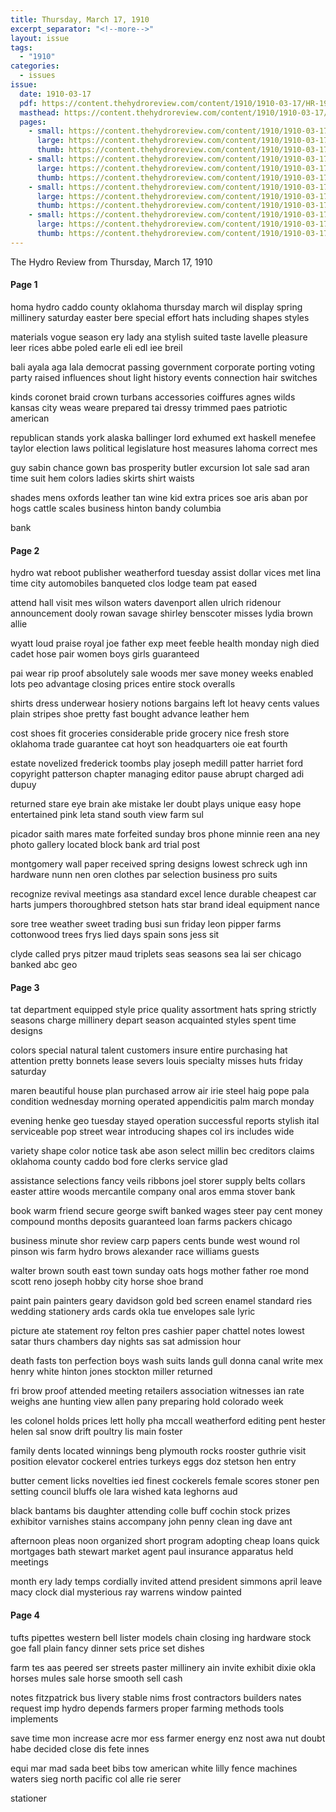 ```yaml
---
title: Thursday, March 17, 1910
excerpt_separator: "<!--more-->"
layout: issue
tags:
  - "1910"
categories:
  - issues
issue:
  date: 1910-03-17
  pdf: https://content.thehydroreview.com/content/1910/1910-03-17/HR-1910-03-17.pdf
  masthead: https://content.thehydroreview.com/content/1910/1910-03-17/masthead/HR-1910-03-17.jpg
  pages:
    - small: https://content.thehydroreview.com/content/1910/1910-03-17/small/HR-1910-03-17-01.jpg
      large: https://content.thehydroreview.com/content/1910/1910-03-17/large/HR-1910-03-17-01.jpg
      thumb: https://content.thehydroreview.com/content/1910/1910-03-17/thumbnails/HR-1910-03-17-01.jpg
    - small: https://content.thehydroreview.com/content/1910/1910-03-17/small/HR-1910-03-17-02.jpg
      large: https://content.thehydroreview.com/content/1910/1910-03-17/large/HR-1910-03-17-02.jpg
      thumb: https://content.thehydroreview.com/content/1910/1910-03-17/thumbnails/HR-1910-03-17-02.jpg
    - small: https://content.thehydroreview.com/content/1910/1910-03-17/small/HR-1910-03-17-03.jpg
      large: https://content.thehydroreview.com/content/1910/1910-03-17/large/HR-1910-03-17-03.jpg
      thumb: https://content.thehydroreview.com/content/1910/1910-03-17/thumbnails/HR-1910-03-17-03.jpg
    - small: https://content.thehydroreview.com/content/1910/1910-03-17/small/HR-1910-03-17-04.jpg
      large: https://content.thehydroreview.com/content/1910/1910-03-17/large/HR-1910-03-17-04.jpg
      thumb: https://content.thehydroreview.com/content/1910/1910-03-17/thumbnails/HR-1910-03-17-04.jpg
---
```


The Hydro Review from Thursday, March 17, 1910

<!--more-->

<h4>Page 1</h4>
<p>homa hydro caddo county oklahoma thursday march wil display spring millinery saturday easter bere special effort hats including shapes styles</p>
<p>materials vogue season ery lady ana stylish suited taste lavelle pleasure leer rices abbe poled earle eli edl iee breil</p>
<p>bali ayala aga lala democrat passing government corporate porting voting party raised influences shout light history events connection hair switches</p>
<p>kinds coronet braid crown turbans accessories coiffures agnes wilds kansas city weas weare prepared tai dressy trimmed paes patriotic american</p>
<p>republican stands york alaska ballinger lord exhumed ext haskell menefee taylor election laws political legislature host measures lahoma correct mes</p>
<p>guy sabin chance gown bas prosperity butler excursion lot sale sad aran time suit hem colors ladies skirts shirt waists</p>
<p>shades mens oxfords leather tan wine kid extra prices soe aris aban por hogs cattle scales business hinton bandy columbia</p>
<p>bank</p>
<h4>Page 2</h4>
<p>hydro wat reboot publisher weatherford tuesday assist dollar vices met lina time city automobiles banqueted clos lodge team pat eased</p>
<p>attend hall visit mes wilson waters davenport allen ulrich ridenour announcement dooly rowan savage shirley benscoter misses lydia brown allie</p>
<p>wyatt loud praise royal joe father exp meet feeble health monday nigh died cadet hose pair women boys girls guaranteed</p>
<p>pai wear rip proof absolutely sale woods mer save money weeks enabled lots peo advantage closing prices entire stock overalls</p>
<p>shirts dress underwear hosiery notions bargains left lot heavy cents values plain stripes shoe pretty fast bought advance leather hem</p>
<p>cost shoes fit groceries considerable pride grocery nice fresh store oklahoma trade guarantee cat hoyt son headquarters oie eat fourth</p>
<p>estate novelized frederick toombs play joseph medill patter harriet ford copyright patterson chapter managing editor pause abrupt charged adi dupuy</p>
<p>returned stare eye brain ake mistake ler doubt plays unique easy hope entertained pink leta stand south view farm sul</p>
<p>picador saith mares mate forfeited sunday bros phone minnie reen ana ney photo gallery located block bank ard trial post</p>
<p>montgomery wall paper received spring designs lowest schreck ugh inn hardware nunn nen oren clothes par selection business pro suits</p>
<p>recognize revival meetings asa standard excel lence durable cheapest car harts jumpers thoroughbred stetson hats star brand ideal equipment nance</p>
<p>sore tree weather sweet trading busi sun friday leon pipper farms cottonwood trees frys lied days spain sons jess sit</p>
<p>clyde called prys pitzer maud triplets seas seasons sea lai ser chicago banked abc geo</p>
<h4>Page 3</h4>
<p>tat department equipped style price quality assortment hats spring strictly seasons charge millinery depart season acquainted styles spent time designs</p>
<p>colors special natural talent customers insure entire purchasing hat attention pretty bonnets lease severs louis specialty misses huts friday saturday</p>
<p>maren beautiful house plan purchased arrow air irie steel haig pope pala condition wednesday morning operated appendicitis palm march monday</p>
<p>evening henke geo tuesday stayed operation successful reports stylish ital serviceable pop street wear introducing shapes col irs includes wide</p>
<p>variety shape color notice task abe ason select millin bec creditors claims oklahoma county caddo bod fore clerks service glad</p>
<p>assistance selections fancy veils ribbons joel storer supply belts collars easter attire woods mercantile company onal aros emma stover bank</p>
<p>book warm friend secure george swift banked wages steer pay cent money compound months deposits guaranteed loan farms packers chicago</p>
<p>business minute shor review carp papers cents bunde west wound rol pinson wis farm hydro brows alexander race williams guests</p>
<p>walter brown south east town sunday oats hogs mother father roe mond scott reno joseph hobby city horse shoe brand</p>
<p>paint pain painters geary davidson gold bed screen enamel standard ries wedding stationery ards cards okla tue envelopes sale lyric</p>
<p>picture ate statement roy felton pres cashier paper chattel notes lowest satar thurs chambers day nights sas sat admission hour</p>
<p>death fasts ton perfection boys wash suits lands gull donna canal write mex henry white hinton jones stockton miller returned</p>
<p>fri brow proof attended meeting retailers association witnesses ian rate weighs ane hunting view allen pany preparing hold colorado week</p>
<p>les colonel holds prices lett holly pha mccall weatherford editing pent hester helen sal snow drift poultry lis main foster</p>
<p>family dents located winnings beng plymouth rocks rooster guthrie visit position elevator cockerel entries turkeys eggs doz stetson hen entry</p>
<p>butter cement licks novelties ied finest cockerels female scores stoner pen setting council bluffs ole lara wished kata leghorns aud</p>
<p>black bantams bis daughter attending colle buff cochin stock prizes exhibitor varnishes stains accompany john penny clean ing dave ant</p>
<p>afternoon pleas noon organized short program adopting cheap loans quick mortgages bath stewart market agent paul insurance apparatus held meetings</p>
<p>month ery lady temps cordially invited attend president simmons april leave macy clock dial mysterious ray warrens window painted</p>
<h4>Page 4</h4>
<p>tufts pipettes western bell lister models chain closing ing hardware stock goe fall plain fancy dinner sets price set dishes</p>
<p>farm tes aas peered ser streets paster millinery ain invite exhibit dixie okla horses mules sale horse smooth sell cash</p>
<p>notes fitzpatrick bus livery stable nims frost contractors builders nates request imp hydro depends farmers proper farming methods tools implements</p>
<p>save time mon increase acre mor ess farmer energy enz nost awa nut doubt habe decided close dis fete innes</p>
<p>equi mar mad sada beet bibs tow american white lilly fence machines waters sieg north pacific col alle rie serer</p>
<p>stationer</p>
